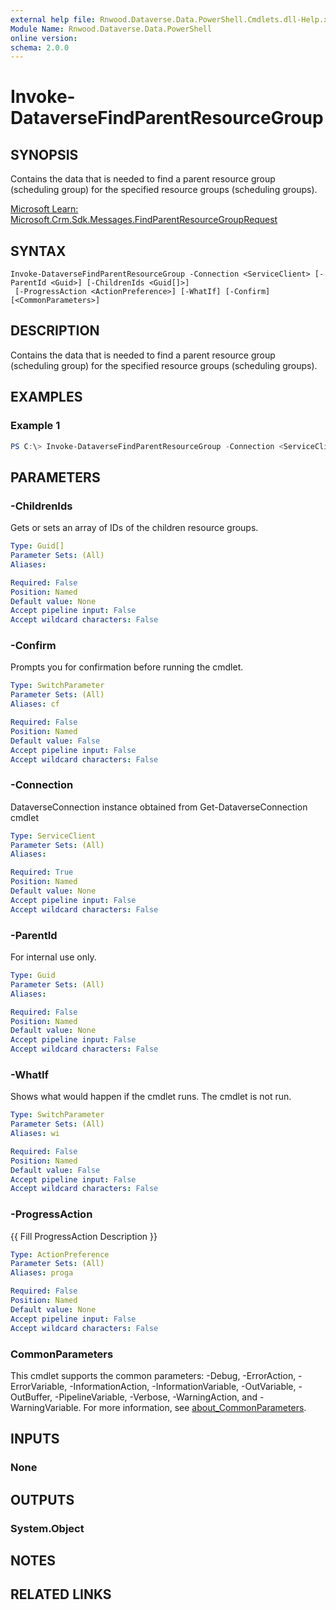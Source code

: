 ```yaml
---
external help file: Rnwood.Dataverse.Data.PowerShell.Cmdlets.dll-Help.xml
Module Name: Rnwood.Dataverse.Data.PowerShell
online version:
schema: 2.0.0
---
```


# Invoke-DataverseFindParentResourceGroup

## SYNOPSIS
Contains the data that is needed to find a parent resource group (scheduling group) for the specified resource groups (scheduling groups).

[Microsoft Learn: Microsoft.Crm.Sdk.Messages.FindParentResourceGroupRequest](https://learn.microsoft.com/dotnet/api/Microsoft.Crm.Sdk.Messages.FindParentResourceGroupRequest)

## SYNTAX

```
Invoke-DataverseFindParentResourceGroup -Connection <ServiceClient> [-ParentId <Guid>] [-ChildrenIds <Guid[]>]
 [-ProgressAction <ActionPreference>] [-WhatIf] [-Confirm] [<CommonParameters>]
```

## DESCRIPTION
Contains the data that is needed to find a parent resource group (scheduling group) for the specified resource groups (scheduling groups).

## EXAMPLES

### Example 1
```powershell
PS C:\> Invoke-DataverseFindParentResourceGroup -Connection <ServiceClient> -ParentId <Guid> -ChildrenIds <Guid>
```

## PARAMETERS

### -ChildrenIds
Gets or sets an array of IDs of the children resource groups.

```yaml
Type: Guid[]
Parameter Sets: (All)
Aliases:

Required: False
Position: Named
Default value: None
Accept pipeline input: False
Accept wildcard characters: False
```

### -Confirm
Prompts you for confirmation before running the cmdlet.

```yaml
Type: SwitchParameter
Parameter Sets: (All)
Aliases: cf

Required: False
Position: Named
Default value: False
Accept pipeline input: False
Accept wildcard characters: False
```

### -Connection
DataverseConnection instance obtained from Get-DataverseConnection cmdlet

```yaml
Type: ServiceClient
Parameter Sets: (All)
Aliases:

Required: True
Position: Named
Default value: None
Accept pipeline input: False
Accept wildcard characters: False
```

### -ParentId
For internal use only.

```yaml
Type: Guid
Parameter Sets: (All)
Aliases:

Required: False
Position: Named
Default value: None
Accept pipeline input: False
Accept wildcard characters: False
```

### -WhatIf
Shows what would happen if the cmdlet runs. The cmdlet is not run.

```yaml
Type: SwitchParameter
Parameter Sets: (All)
Aliases: wi

Required: False
Position: Named
Default value: False
Accept pipeline input: False
Accept wildcard characters: False
```

### -ProgressAction
{{ Fill ProgressAction Description }}

```yaml
Type: ActionPreference
Parameter Sets: (All)
Aliases: proga

Required: False
Position: Named
Default value: None
Accept pipeline input: False
Accept wildcard characters: False
```

### CommonParameters
This cmdlet supports the common parameters: -Debug, -ErrorAction, -ErrorVariable, -InformationAction, -InformationVariable, -OutVariable, -OutBuffer, -PipelineVariable, -Verbose, -WarningAction, and -WarningVariable. For more information, see [about_CommonParameters](http://go.microsoft.com/fwlink/?LinkID=113216).

## INPUTS

### None
## OUTPUTS

### System.Object
## NOTES

## RELATED LINKS
